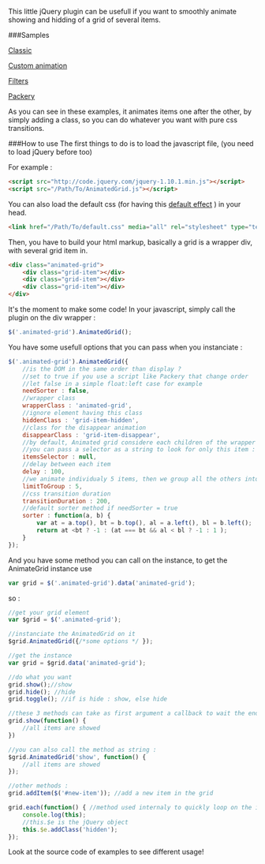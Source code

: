 This little jQuery plugin can be usefull if you want to smoothly animate showing and hidding of a grid of several items.


###Samples 

[Classic](http://noe-interactive.com/demo/animated-grid/examples/classic/)

[Custom animation](http://noe-interactive.com/demo/animated-grid/examples/custom-animation/)

[Filters](http://noe-interactive.com/demo/animated-grid/examples/filter/)

[Packery](http://noe-interactive.com/demo/animated-grid/examples/packery/)

As you can see in these examples, it animates items one after the other, by simply adding a class, so you can do whatever you want with pure css transitions.

###How to use
The first things to do is to load the javascript file, (you need to load jQuery before too)

For example : 
````HTML
<script src="http://code.jquery.com/jquery-1.10.1.min.js"></script>
<script src="/Path/To/AnimatedGrid.js"></script>
````
You can also load the default css (for having this [default effect](http://noe-interactive.com/demo/animated-grid/examples/classic/) ) in your head.
````HTML
<link href="/Path/To/default.css" media="all" rel="stylesheet" type="text/css"  />
````
Then, you have to build your html markup, basically a grid is a wrapper div, with several grid item in.
````HTML
<div class="animated-grid">
    <div class="grid-item"></div>
    <div class="grid-item"></div>
    <div class="grid-item"></div>
</div>
````

It's the moment to make some code! In your javascript, simply call the plugin on the div wrapper : 
````javascript
$('.animated-grid').AnimatedGrid();
````
You have some usefull options that you can pass when you instanciate : 

````javascript
$('.animated-grid').AnimatedGrid({
    //is the DOM in the same order than display ?
    //set to true if you use a script like Packery that change order
    //let false in a simple float:left case for example
    needSorter : false,
    //wrapper class
    wrapperClass : 'animated-grid',
    //ignore element having this class
    hiddenClass : 'grid-item-hidden',
    //class for the disappear animation
    disappearClass : 'grid-item-disappear',
    //by default, Animated grid considere each children of the wrapper has an item $wrapper.children()
    //you can pass a selector as a string to look for only this item : $wrapper.find(selector)
    itemsSelector : null,
    //delay between each item
    delay : 100,
    //we animate individualy 5 items, then we group all the others into one animation
    limitToGroup : 5,
    //css transition duration
    transitionDuration : 200,
    //default sorter method if needSorter = true
    sorter : function(a, b) {
        var at = a.top(), bt = b.top(), al = a.left(), bl = b.left();
        return at <bt ? -1 : (at === bt && al < bl ? -1 : 1 );
    }
});
````

And you have some method you can call on the instance, to get the AnimateGrid instance use 
````javascript
var grid = $('.animated-grid').data('animated-grid');
````

so : 
````javascript
//get your grid element
var $grid = $('.animated-grid');

//instanciate the AnimatedGrid on it
$grid.AnimatedGrid({/*some options */ });

//get the instance
var grid = $grid.data('animated-grid');

//do what you want
grid.show();//show
grid.hide(); //hide
grid.toggle(); //if is hide : show, else hide

//these 3 methods can take as first argument a callback to wait the end of the effect : 
grid.show(function() {
    //all items are showed
})

//you can also call the method as string : 
$grid.AnimatedGrid('show', function() {
    //all items are showed
});

//other methods : 
grid.addItem($('#new-item')); //add a new item in the grid

grid.each(function() { //method used internaly to quickly loop on the item
    console.log(this);
    //this.$e is the jQuery object
    this.$e.addClass('hidden');
});

````

Look at the source code of examples to see different usage!
